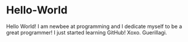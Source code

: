 # Hello-World
Hello World!
I am newbee at programming and I dedicate myself to be a great programmer!
I just started learning GitHub!
Xoxo. Guerillagi.
